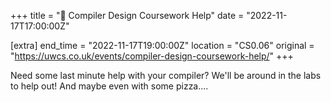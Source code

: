 +++
title = "🧠 Compiler Design Coursework Help"
date = "2022-11-17T17:00:00Z"

[extra]
end_time = "2022-11-17T19:00:00Z"
location = "CS0.06"
original = "https://uwcs.co.uk/events/compiler-design-coursework-help/"
+++

Need some last minute help with your compiler? We'll be around in the labs to help out! And maybe even with some pizza....
